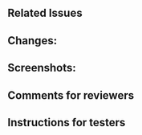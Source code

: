 <!--
  Please fill out the following items. If some of them are not applicable
  write `N/A`.
-->

## Related Issues

<!--
  List the issue numbers that this pr closes:

  Closes #N1
  Closes #N2
  Closes lyb-digital/aa-ProjectName#N3
-->

## Changes:

<!--
  In a few bullet points, what changes are we introducing with this PR?
-->

## Screenshots:

<!--
  In an effort to not introduce bias for the testers we should not upload videos.
  Screenshots should be acceptable given that the testers will still see them
  when they test the application but any actions from the developers should be
  avoided.
-->

## Comments for reviewers

<!--
  Is there anything in particular you would like feedback on? Are there things
  that will be addressed in other PRs?
-->

## Instructions for testers

<!--
  Please provide details on what the changes should accomplish. This is not meant
  to be a repeat on the `Changes` section. Aim to give a few guidelines to the
  testers so that they are not randomly testing everything.
-->
